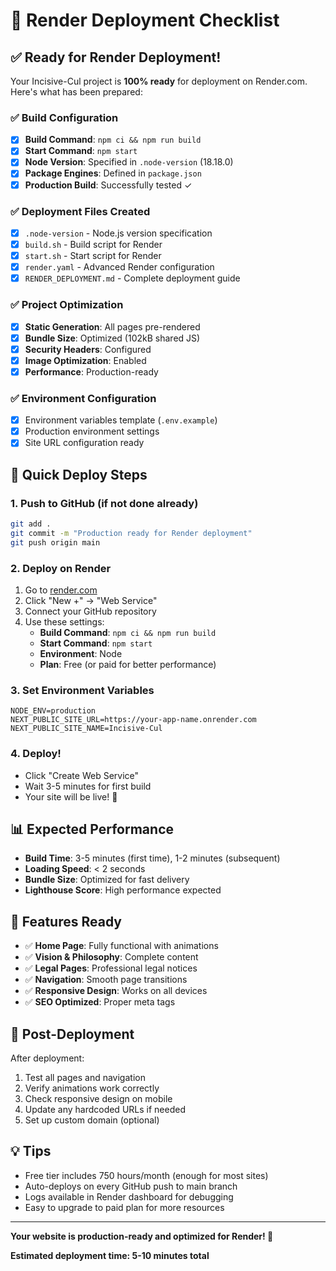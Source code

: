 # 🚀 Render Deployment Checklist

## ✅ **Ready for Render Deployment!**

Your Incisive-Cul project is **100% ready** for deployment on Render.com. Here's what has been prepared:

### ✅ **Build Configuration**
- [x] **Build Command**: `npm ci && npm run build` 
- [x] **Start Command**: `npm start`
- [x] **Node Version**: Specified in `.node-version` (18.18.0)
- [x] **Package Engines**: Defined in `package.json`
- [x] **Production Build**: Successfully tested ✓

### ✅ **Deployment Files Created**
- [x] `.node-version` - Node.js version specification
- [x] `build.sh` - Build script for Render
- [x] `start.sh` - Start script for Render  
- [x] `render.yaml` - Advanced Render configuration
- [x] `RENDER_DEPLOYMENT.md` - Complete deployment guide

### ✅ **Project Optimization**
- [x] **Static Generation**: All pages pre-rendered
- [x] **Bundle Size**: Optimized (102kB shared JS)
- [x] **Security Headers**: Configured
- [x] **Image Optimization**: Enabled
- [x] **Performance**: Production-ready

### ✅ **Environment Configuration**
- [x] Environment variables template (`.env.example`)
- [x] Production environment settings
- [x] Site URL configuration ready

## 🎯 **Quick Deploy Steps**

### 1. **Push to GitHub** (if not done already)
```bash
git add .
git commit -m "Production ready for Render deployment"
git push origin main
```

### 2. **Deploy on Render**
1. Go to [render.com](https://render.com)
2. Click "New +" → "Web Service"
3. Connect your GitHub repository
4. Use these settings:
   - **Build Command**: `npm ci && npm run build`
   - **Start Command**: `npm start`
   - **Environment**: Node
   - **Plan**: Free (or paid for better performance)

### 3. **Set Environment Variables**
```
NODE_ENV=production
NEXT_PUBLIC_SITE_URL=https://your-app-name.onrender.com
NEXT_PUBLIC_SITE_NAME=Incisive-Cul
```

### 4. **Deploy!**
- Click "Create Web Service"
- Wait 3-5 minutes for first build
- Your site will be live! 🎉

## 📊 **Expected Performance**
- **Build Time**: 3-5 minutes (first time), 1-2 minutes (subsequent)
- **Loading Speed**: < 2 seconds
- **Bundle Size**: Optimized for fast delivery
- **Lighthouse Score**: High performance expected

## 🔧 **Features Ready**
- ✅ **Home Page**: Fully functional with animations
- ✅ **Vision & Philosophy**: Complete content
- ✅ **Legal Pages**: Professional legal notices
- ✅ **Navigation**: Smooth page transitions
- ✅ **Responsive Design**: Works on all devices
- ✅ **SEO Optimized**: Proper meta tags

## 🚨 **Post-Deployment**
After deployment:
1. Test all pages and navigation
2. Verify animations work correctly
3. Check responsive design on mobile
4. Update any hardcoded URLs if needed
5. Set up custom domain (optional)

## 💡 **Tips**
- Free tier includes 750 hours/month (enough for most sites)
- Auto-deploys on every GitHub push to main branch
- Logs available in Render dashboard for debugging
- Easy to upgrade to paid plan for more resources

---

**Your website is production-ready and optimized for Render! 🚀**

**Estimated deployment time: 5-10 minutes total**
